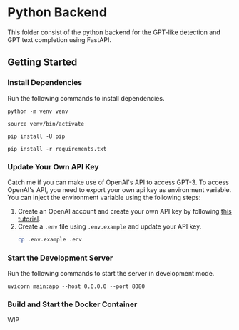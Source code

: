 # Python Backend

This folder consist of the python backend for the GPT-like detection and GPT text completion using FastAPI.

## Getting Started

### Install Dependencies
Run the following commands to install dependencies.
```
python -m venv venv

source venv/bin/activate

pip install -U pip

pip install -r requirements.txt
```

### Update Your Own API Key
Catch me if you can make use of OpenAI's API to access GPT-3. To access OpenAI's API, you need to export your own api key as environment variable. You can inject the environment variable using the following steps:

1. Create an OpenAI account and create your own API key by following [this tutorial](https://elephas.app/blog/how-to-create-openai-api-keys-cl5c4f21d281431po7k8fgyol0).
2. Create a `.env` file using `.env.example` and update your API key.
    ```bash
    cp .env.example .env
    ```


### Start the Development Server
Run the following commands to start the server in development mode.
```
uvicorn main:app --host 0.0.0.0 --port 8080
```

### Build and Start the Docker Container

WIP
